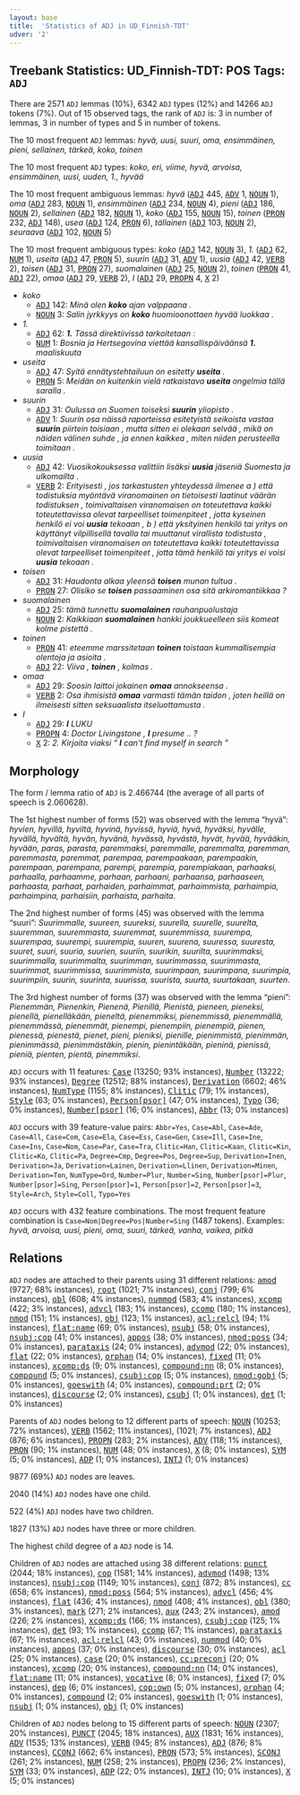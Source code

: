 ```yaml
---
layout: base
title:  'Statistics of ADJ in UD_Finnish-TDT'
udver: '2'
---
```


## Treebank Statistics: UD_Finnish-TDT: POS Tags: `ADJ`

There are 2571 `ADJ` lemmas (10%), 6342 `ADJ` types (12%) and 14266 `ADJ` tokens (7%).
Out of 15 observed tags, the rank of `ADJ` is: 3 in number of lemmas, 3 in number of types and 5 in number of tokens.

The 10 most frequent `ADJ` lemmas: <em>hyvä, uusi, suuri, oma, ensimmäinen, pieni, sellainen, tärkeä, koko, toinen</em>

The 10 most frequent `ADJ` types:  <em>koko, eri, viime, hyvä, arvoisa, ensimmäinen, uusi, uuden, 1., hyvää</em>

The 10 most frequent ambiguous lemmas: <em>hyvä</em> (<tt><a href="fi_tdt-pos-ADJ.html">ADJ</a></tt> 445, <tt><a href="fi_tdt-pos-ADV.html">ADV</a></tt> 1, <tt><a href="fi_tdt-pos-NOUN.html">NOUN</a></tt> 1), <em>oma</em> (<tt><a href="fi_tdt-pos-ADJ.html">ADJ</a></tt> 283, <tt><a href="fi_tdt-pos-NOUN.html">NOUN</a></tt> 1), <em>ensimmäinen</em> (<tt><a href="fi_tdt-pos-ADJ.html">ADJ</a></tt> 234, <tt><a href="fi_tdt-pos-NOUN.html">NOUN</a></tt> 4), <em>pieni</em> (<tt><a href="fi_tdt-pos-ADJ.html">ADJ</a></tt> 186, <tt><a href="fi_tdt-pos-NOUN.html">NOUN</a></tt> 2), <em>sellainen</em> (<tt><a href="fi_tdt-pos-ADJ.html">ADJ</a></tt> 182, <tt><a href="fi_tdt-pos-NOUN.html">NOUN</a></tt> 1), <em>koko</em> (<tt><a href="fi_tdt-pos-ADJ.html">ADJ</a></tt> 155, <tt><a href="fi_tdt-pos-NOUN.html">NOUN</a></tt> 15), <em>toinen</em> (<tt><a href="fi_tdt-pos-PRON.html">PRON</a></tt> 232, <tt><a href="fi_tdt-pos-ADJ.html">ADJ</a></tt> 148), <em>usea</em> (<tt><a href="fi_tdt-pos-ADJ.html">ADJ</a></tt> 124, <tt><a href="fi_tdt-pos-PRON.html">PRON</a></tt> 6), <em>tällainen</em> (<tt><a href="fi_tdt-pos-ADJ.html">ADJ</a></tt> 103, <tt><a href="fi_tdt-pos-NOUN.html">NOUN</a></tt> 2), <em>seuraava</em> (<tt><a href="fi_tdt-pos-ADJ.html">ADJ</a></tt> 102, <tt><a href="fi_tdt-pos-NOUN.html">NOUN</a></tt> 5)

The 10 most frequent ambiguous types:  <em>koko</em> (<tt><a href="fi_tdt-pos-ADJ.html">ADJ</a></tt> 142, <tt><a href="fi_tdt-pos-NOUN.html">NOUN</a></tt> 3), <em>1.</em> (<tt><a href="fi_tdt-pos-ADJ.html">ADJ</a></tt> 62, <tt><a href="fi_tdt-pos-NUM.html">NUM</a></tt> 1), <em>useita</em> (<tt><a href="fi_tdt-pos-ADJ.html">ADJ</a></tt> 47, <tt><a href="fi_tdt-pos-PRON.html">PRON</a></tt> 5), <em>suurin</em> (<tt><a href="fi_tdt-pos-ADJ.html">ADJ</a></tt> 31, <tt><a href="fi_tdt-pos-ADV.html">ADV</a></tt> 1), <em>uusia</em> (<tt><a href="fi_tdt-pos-ADJ.html">ADJ</a></tt> 42, <tt><a href="fi_tdt-pos-VERB.html">VERB</a></tt> 2), <em>toisen</em> (<tt><a href="fi_tdt-pos-ADJ.html">ADJ</a></tt> 31, <tt><a href="fi_tdt-pos-PRON.html">PRON</a></tt> 27), <em>suomalainen</em> (<tt><a href="fi_tdt-pos-ADJ.html">ADJ</a></tt> 25, <tt><a href="fi_tdt-pos-NOUN.html">NOUN</a></tt> 2), <em>toinen</em> (<tt><a href="fi_tdt-pos-PRON.html">PRON</a></tt> 41, <tt><a href="fi_tdt-pos-ADJ.html">ADJ</a></tt> 22), <em>omaa</em> (<tt><a href="fi_tdt-pos-ADJ.html">ADJ</a></tt> 29, <tt><a href="fi_tdt-pos-VERB.html">VERB</a></tt> 2), <em>I</em> (<tt><a href="fi_tdt-pos-ADJ.html">ADJ</a></tt> 29, <tt><a href="fi_tdt-pos-PROPN.html">PROPN</a></tt> 4, <tt><a href="fi_tdt-pos-X.html">X</a></tt> 2)


* <em>koko</em>
  * <tt><a href="fi_tdt-pos-ADJ.html">ADJ</a></tt> 142: <em>Minä olen <b>koko</b> ajan valppaana .</em>
  * <tt><a href="fi_tdt-pos-NOUN.html">NOUN</a></tt> 3: <em>Salin jyrkkyys on <b>koko</b> huomioonottaen hyvää luokkaa .</em>
* <em>1.</em>
  * <tt><a href="fi_tdt-pos-ADJ.html">ADJ</a></tt> 62: <em><b>1.</b> Tässä direktiivissä tarkoitetaan :</em>
  * <tt><a href="fi_tdt-pos-NUM.html">NUM</a></tt> 1: <em>Bosnia ja Hertsegovina viettää kansallispäiväänsä <b>1.</b> maaliskuuta</em>
* <em>useita</em>
  * <tt><a href="fi_tdt-pos-ADJ.html">ADJ</a></tt> 47: <em>Syitä ennätystehtailuun on esitetty <b>useita</b> .</em>
  * <tt><a href="fi_tdt-pos-PRON.html">PRON</a></tt> 5: <em>Meidän on kuitenkin vielä ratkaistava <b>useita</b> ongelmia tällä saralla .</em>
* <em>suurin</em>
  * <tt><a href="fi_tdt-pos-ADJ.html">ADJ</a></tt> 31: <em>Oulussa on Suomen toiseksi <b>suurin</b> yliopisto .</em>
  * <tt><a href="fi_tdt-pos-ADV.html">ADV</a></tt> 1: <em>Suurin osa näissä raporteissa esitetyistä seikoista vastaa <b>suurin</b> piirtein toisiaan , mutta sitten ei olekaan selvää , mikä on näiden välinen suhde , ja ennen kaikkea , miten niiden perusteella toimitaan .</em>
* <em>uusia</em>
  * <tt><a href="fi_tdt-pos-ADJ.html">ADJ</a></tt> 42: <em>Vuosikokouksessa valittiin lisäksi <b>uusia</b> jäseniä Suomesta ja ulkomailta .</em>
  * <tt><a href="fi_tdt-pos-VERB.html">VERB</a></tt> 2: <em>Erityisesti , jos tarkastusten yhteydessä ilmenee a ) että todistuksia myöntävä viranomainen on tietoisesti laatinut väärän todistuksen , toimivaltaisen viranomaisen on toteutettava kaikki toteutettavissa olevat tarpeelliset toimenpiteet , jotta kyseinen henkilö ei voi <b>uusia</b> tekoaan , b ) että yksityinen henkilö tai yritys on käyttänyt vilpillisellä tavalla tai muuttanut virallista todistusta , toimivaltaisen viranomaisen on toteutettava kaikki toteutettavissa olevat tarpeelliset toimenpiteet , jotta tämä henkilö tai yritys ei voisi <b>uusia</b> tekoaan .</em>
* <em>toisen</em>
  * <tt><a href="fi_tdt-pos-ADJ.html">ADJ</a></tt> 31: <em>Haudonta alkaa yleensä <b>toisen</b> munan tultua .</em>
  * <tt><a href="fi_tdt-pos-PRON.html">PRON</a></tt> 27: <em>Olisiko se <b>toisen</b> passaaminen osa sitä arkiromantiikkaa ?</em>
* <em>suomalainen</em>
  * <tt><a href="fi_tdt-pos-ADJ.html">ADJ</a></tt> 25: <em>tämä tunnettu <b>suomalainen</b> rauhanpuolustaja</em>
  * <tt><a href="fi_tdt-pos-NOUN.html">NOUN</a></tt> 2: <em>Kaikkiaan <b>suomalainen</b> hankki joukkueelleen siis komeat kolme pistettä .</em>
* <em>toinen</em>
  * <tt><a href="fi_tdt-pos-PRON.html">PRON</a></tt> 41: <em>eteemme marssitetaan <b>toinen</b> toistaan kummallisempia olentoja ja asioita .</em>
  * <tt><a href="fi_tdt-pos-ADJ.html">ADJ</a></tt> 22: <em>Viiva , <b>toinen</b> , kolmas .</em>
* <em>omaa</em>
  * <tt><a href="fi_tdt-pos-ADJ.html">ADJ</a></tt> 29: <em>Soosin laittoi jokainen <b>omaa</b> annokseensa .</em>
  * <tt><a href="fi_tdt-pos-VERB.html">VERB</a></tt> 2: <em>Osa ihmisistä <b>omaa</b> varmasti tämän taidon , joten heillä on ilmeisesti sitten seksuaalista itseluottamusta .</em>
* <em>I</em>
  * <tt><a href="fi_tdt-pos-ADJ.html">ADJ</a></tt> 29: <em><b>I</b> LUKU</em>
  * <tt><a href="fi_tdt-pos-PROPN.html">PROPN</a></tt> 4: <em>Doctor Livingstone , <b>I</b> presume .. ?</em>
  * <tt><a href="fi_tdt-pos-X.html">X</a></tt> 2: <em>2. Kirjoita viaksi “ <b>I</b> can't find myself in search ”</em>

## Morphology

The form / lemma ratio of `ADJ` is 2.466744 (the average of all parts of speech is 2.060628).

The 1st highest number of forms (52) was observed with the lemma “hyvä”: <em>hyvien, hyvillä, hyviltä, hyvinä, hyvissä, hyviä, hyvä, hyväksi, hyvälle, hyvällä, hyvältä, hyvän, hyvänä, hyvässä, hyvästä, hyvät, hyvää, hyvääkin, hyvään, paras, parasta, paremmaksi, paremmalle, paremmalta, paremman, paremmasta, paremmat, parempaa, parempaakaan, parempaakin, parempaan, parempana, parempi, parempia, parempiakaan, parhaaksi, parhaalla, parhaamme, parhaan, parhaani, parhaansa, parhaaseen, parhaasta, parhaat, parhaiden, parhaimmat, parhaimmista, parhaimpia, parhaimpina, parhaisiin, parhaista, parhaita</em>.

The 2nd highest number of forms (45) was observed with the lemma “suuri”: <em>Suurimmalle, suureen, suureksi, suurella, suurelle, suurelta, suuremman, suuremmasta, suuremmat, suuremmissa, suurempa, suurempaa, suurempi, suurempia, suuren, suurena, suuressa, suuresta, suuret, suuri, suuria, suurien, suuriin, suurikin, suurilta, suurimmaksi, suurimmalla, suurimmalta, suurimman, suurimmassa, suurimmasta, suurimmat, suurimmissa, suurimmista, suurimpaan, suurimpana, suurimpia, suurimpiin, suurin, suurinta, suurissa, suurista, suurta, suurtakaan, suurten</em>.

The 3rd highest number of forms (37) was observed with the lemma “pieni”: <em>Pienemmän, Pienenkin, Pienenä, Pienillä, Pienistä, pieneen, pieneksi, pienellä, pienelläkään, pieneltä, pienemmiksi, pienemmissä, pienemmällä, pienemmässä, pienemmät, pienempi, pienempiin, pienempiä, pienen, pienessä, pienestä, pienet, pieni, pieniksi, pienille, pienimmistä, pienimmän, pienimmässä, pienimmästäkin, pienin, pienintäkään, pieninä, pienissä, pieniä, pienten, pientä, pinemmiksi</em>.

`ADJ` occurs with 11 features: <tt><a href="fi_tdt-feat-Case.html">Case</a></tt> (13250; 93% instances), <tt><a href="fi_tdt-feat-Number.html">Number</a></tt> (13222; 93% instances), <tt><a href="fi_tdt-feat-Degree.html">Degree</a></tt> (12512; 88% instances), <tt><a href="fi_tdt-feat-Derivation.html">Derivation</a></tt> (6602; 46% instances), <tt><a href="fi_tdt-feat-NumType.html">NumType</a></tt> (1155; 8% instances), <tt><a href="fi_tdt-feat-Clitic.html">Clitic</a></tt> (79; 1% instances), <tt><a href="fi_tdt-feat-Style.html">Style</a></tt> (63; 0% instances), <tt><a href="fi_tdt-feat-Person-psor.html">Person[psor]</a></tt> (47; 0% instances), <tt><a href="fi_tdt-feat-Typo.html">Typo</a></tt> (36; 0% instances), <tt><a href="fi_tdt-feat-Number-psor.html">Number[psor]</a></tt> (16; 0% instances), <tt><a href="fi_tdt-feat-Abbr.html">Abbr</a></tt> (13; 0% instances)

`ADJ` occurs with 39 feature-value pairs: `Abbr=Yes`, `Case=Abl`, `Case=Ade`, `Case=All`, `Case=Com`, `Case=Ela`, `Case=Ess`, `Case=Gen`, `Case=Ill`, `Case=Ine`, `Case=Ins`, `Case=Nom`, `Case=Par`, `Case=Tra`, `Clitic=Han`, `Clitic=Kaan`, `Clitic=Kin`, `Clitic=Ko`, `Clitic=Pa`, `Degree=Cmp`, `Degree=Pos`, `Degree=Sup`, `Derivation=Inen`, `Derivation=Ja`, `Derivation=Lainen`, `Derivation=Llinen`, `Derivation=Minen`, `Derivation=Ton`, `NumType=Ord`, `Number=Plur`, `Number=Sing`, `Number[psor]=Plur`, `Number[psor]=Sing`, `Person[psor]=1`, `Person[psor]=2`, `Person[psor]=3`, `Style=Arch`, `Style=Coll`, `Typo=Yes`

`ADJ` occurs with 432 feature combinations.
The most frequent feature combination is `Case=Nom|Degree=Pos|Number=Sing` (1487 tokens).
Examples: <em>hyvä, arvoisa, uusi, pieni, oma, suuri, tärkeä, vanha, vaikea, pitkä</em>


## Relations

`ADJ` nodes are attached to their parents using 31 different relations: <tt><a href="fi_tdt-dep-amod.html">amod</a></tt> (9727; 68% instances), <tt><a href="fi_tdt-dep-root.html">root</a></tt> (1021; 7% instances), <tt><a href="fi_tdt-dep-conj.html">conj</a></tt> (799; 6% instances), <tt><a href="fi_tdt-dep-obl.html">obl</a></tt> (608; 4% instances), <tt><a href="fi_tdt-dep-nummod.html">nummod</a></tt> (583; 4% instances), <tt><a href="fi_tdt-dep-xcomp.html">xcomp</a></tt> (422; 3% instances), <tt><a href="fi_tdt-dep-advcl.html">advcl</a></tt> (183; 1% instances), <tt><a href="fi_tdt-dep-ccomp.html">ccomp</a></tt> (180; 1% instances), <tt><a href="fi_tdt-dep-nmod.html">nmod</a></tt> (151; 1% instances), <tt><a href="fi_tdt-dep-obj.html">obj</a></tt> (123; 1% instances), <tt><a href="fi_tdt-dep-acl-relcl.html">acl:relcl</a></tt> (94; 1% instances), <tt><a href="fi_tdt-dep-flat-name.html">flat:name</a></tt> (69; 0% instances), <tt><a href="fi_tdt-dep-nsubj.html">nsubj</a></tt> (58; 0% instances), <tt><a href="fi_tdt-dep-nsubj-cop.html">nsubj:cop</a></tt> (41; 0% instances), <tt><a href="fi_tdt-dep-appos.html">appos</a></tt> (38; 0% instances), <tt><a href="fi_tdt-dep-nmod-poss.html">nmod:poss</a></tt> (34; 0% instances), <tt><a href="fi_tdt-dep-parataxis.html">parataxis</a></tt> (24; 0% instances), <tt><a href="fi_tdt-dep-advmod.html">advmod</a></tt> (22; 0% instances), <tt><a href="fi_tdt-dep-flat.html">flat</a></tt> (22; 0% instances), <tt><a href="fi_tdt-dep-orphan.html">orphan</a></tt> (14; 0% instances), <tt><a href="fi_tdt-dep-fixed.html">fixed</a></tt> (11; 0% instances), <tt><a href="fi_tdt-dep-xcomp-ds.html">xcomp:ds</a></tt> (9; 0% instances), <tt><a href="fi_tdt-dep-compound-nn.html">compound:nn</a></tt> (8; 0% instances), <tt><a href="fi_tdt-dep-compound.html">compound</a></tt> (5; 0% instances), <tt><a href="fi_tdt-dep-csubj-cop.html">csubj:cop</a></tt> (5; 0% instances), <tt><a href="fi_tdt-dep-nmod-gobj.html">nmod:gobj</a></tt> (5; 0% instances), <tt><a href="fi_tdt-dep-goeswith.html">goeswith</a></tt> (4; 0% instances), <tt><a href="fi_tdt-dep-compound-prt.html">compound:prt</a></tt> (2; 0% instances), <tt><a href="fi_tdt-dep-discourse.html">discourse</a></tt> (2; 0% instances), <tt><a href="fi_tdt-dep-csubj.html">csubj</a></tt> (1; 0% instances), <tt><a href="fi_tdt-dep-det.html">det</a></tt> (1; 0% instances)

Parents of `ADJ` nodes belong to 12 different parts of speech: <tt><a href="fi_tdt-pos-NOUN.html">NOUN</a></tt> (10253; 72% instances), <tt><a href="fi_tdt-pos-VERB.html">VERB</a></tt> (1562; 11% instances),  (1021; 7% instances), <tt><a href="fi_tdt-pos-ADJ.html">ADJ</a></tt> (876; 6% instances), <tt><a href="fi_tdt-pos-PROPN.html">PROPN</a></tt> (283; 2% instances), <tt><a href="fi_tdt-pos-ADV.html">ADV</a></tt> (118; 1% instances), <tt><a href="fi_tdt-pos-PRON.html">PRON</a></tt> (90; 1% instances), <tt><a href="fi_tdt-pos-NUM.html">NUM</a></tt> (48; 0% instances), <tt><a href="fi_tdt-pos-X.html">X</a></tt> (8; 0% instances), <tt><a href="fi_tdt-pos-SYM.html">SYM</a></tt> (5; 0% instances), <tt><a href="fi_tdt-pos-ADP.html">ADP</a></tt> (1; 0% instances), <tt><a href="fi_tdt-pos-INTJ.html">INTJ</a></tt> (1; 0% instances)

9877 (69%) `ADJ` nodes are leaves.

2040 (14%) `ADJ` nodes have one child.

522 (4%) `ADJ` nodes have two children.

1827 (13%) `ADJ` nodes have three or more children.

The highest child degree of a `ADJ` node is 14.

Children of `ADJ` nodes are attached using 38 different relations: <tt><a href="fi_tdt-dep-punct.html">punct</a></tt> (2044; 18% instances), <tt><a href="fi_tdt-dep-cop.html">cop</a></tt> (1581; 14% instances), <tt><a href="fi_tdt-dep-advmod.html">advmod</a></tt> (1498; 13% instances), <tt><a href="fi_tdt-dep-nsubj-cop.html">nsubj:cop</a></tt> (1149; 10% instances), <tt><a href="fi_tdt-dep-conj.html">conj</a></tt> (872; 8% instances), <tt><a href="fi_tdt-dep-cc.html">cc</a></tt> (658; 6% instances), <tt><a href="fi_tdt-dep-nmod-poss.html">nmod:poss</a></tt> (564; 5% instances), <tt><a href="fi_tdt-dep-advcl.html">advcl</a></tt> (456; 4% instances), <tt><a href="fi_tdt-dep-flat.html">flat</a></tt> (436; 4% instances), <tt><a href="fi_tdt-dep-nmod.html">nmod</a></tt> (408; 4% instances), <tt><a href="fi_tdt-dep-obl.html">obl</a></tt> (380; 3% instances), <tt><a href="fi_tdt-dep-mark.html">mark</a></tt> (271; 2% instances), <tt><a href="fi_tdt-dep-aux.html">aux</a></tt> (243; 2% instances), <tt><a href="fi_tdt-dep-amod.html">amod</a></tt> (226; 2% instances), <tt><a href="fi_tdt-dep-xcomp-ds.html">xcomp:ds</a></tt> (166; 1% instances), <tt><a href="fi_tdt-dep-csubj-cop.html">csubj:cop</a></tt> (125; 1% instances), <tt><a href="fi_tdt-dep-det.html">det</a></tt> (93; 1% instances), <tt><a href="fi_tdt-dep-ccomp.html">ccomp</a></tt> (67; 1% instances), <tt><a href="fi_tdt-dep-parataxis.html">parataxis</a></tt> (67; 1% instances), <tt><a href="fi_tdt-dep-acl-relcl.html">acl:relcl</a></tt> (43; 0% instances), <tt><a href="fi_tdt-dep-nummod.html">nummod</a></tt> (40; 0% instances), <tt><a href="fi_tdt-dep-appos.html">appos</a></tt> (37; 0% instances), <tt><a href="fi_tdt-dep-discourse.html">discourse</a></tt> (30; 0% instances), <tt><a href="fi_tdt-dep-acl.html">acl</a></tt> (25; 0% instances), <tt><a href="fi_tdt-dep-case.html">case</a></tt> (20; 0% instances), <tt><a href="fi_tdt-dep-cc-preconj.html">cc:preconj</a></tt> (20; 0% instances), <tt><a href="fi_tdt-dep-xcomp.html">xcomp</a></tt> (20; 0% instances), <tt><a href="fi_tdt-dep-compound-nn.html">compound:nn</a></tt> (14; 0% instances), <tt><a href="fi_tdt-dep-flat-name.html">flat:name</a></tt> (11; 0% instances), <tt><a href="fi_tdt-dep-vocative.html">vocative</a></tt> (8; 0% instances), <tt><a href="fi_tdt-dep-fixed.html">fixed</a></tt> (7; 0% instances), <tt><a href="fi_tdt-dep-dep.html">dep</a></tt> (6; 0% instances), <tt><a href="fi_tdt-dep-cop-own.html">cop:own</a></tt> (5; 0% instances), <tt><a href="fi_tdt-dep-orphan.html">orphan</a></tt> (4; 0% instances), <tt><a href="fi_tdt-dep-compound.html">compound</a></tt> (2; 0% instances), <tt><a href="fi_tdt-dep-goeswith.html">goeswith</a></tt> (1; 0% instances), <tt><a href="fi_tdt-dep-nsubj.html">nsubj</a></tt> (1; 0% instances), <tt><a href="fi_tdt-dep-obj.html">obj</a></tt> (1; 0% instances)

Children of `ADJ` nodes belong to 15 different parts of speech: <tt><a href="fi_tdt-pos-NOUN.html">NOUN</a></tt> (2307; 20% instances), <tt><a href="fi_tdt-pos-PUNCT.html">PUNCT</a></tt> (2045; 18% instances), <tt><a href="fi_tdt-pos-AUX.html">AUX</a></tt> (1831; 16% instances), <tt><a href="fi_tdt-pos-ADV.html">ADV</a></tt> (1535; 13% instances), <tt><a href="fi_tdt-pos-VERB.html">VERB</a></tt> (945; 8% instances), <tt><a href="fi_tdt-pos-ADJ.html">ADJ</a></tt> (876; 8% instances), <tt><a href="fi_tdt-pos-CCONJ.html">CCONJ</a></tt> (662; 6% instances), <tt><a href="fi_tdt-pos-PRON.html">PRON</a></tt> (573; 5% instances), <tt><a href="fi_tdt-pos-SCONJ.html">SCONJ</a></tt> (261; 2% instances), <tt><a href="fi_tdt-pos-NUM.html">NUM</a></tt> (258; 2% instances), <tt><a href="fi_tdt-pos-PROPN.html">PROPN</a></tt> (236; 2% instances), <tt><a href="fi_tdt-pos-SYM.html">SYM</a></tt> (33; 0% instances), <tt><a href="fi_tdt-pos-ADP.html">ADP</a></tt> (22; 0% instances), <tt><a href="fi_tdt-pos-INTJ.html">INTJ</a></tt> (10; 0% instances), <tt><a href="fi_tdt-pos-X.html">X</a></tt> (5; 0% instances)

